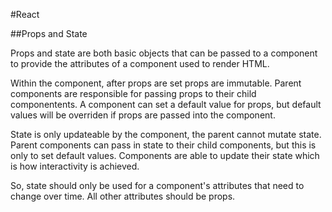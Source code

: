 #React

##Props and State

Props and state are both basic objects that can be passed to a component to provide the attributes of a component used to render HTML. 

Within the component, after props are set props are immutable. Parent components are responsible for passing props to their child componentents. A component can set a default value for props, but default values will be overriden if props are passed into the component.

State is only updateable by the component, the parent cannot mutate state. Parent components can pass in state to their child components, but this is only to set default values. Components are able to update their state which is how interactivity is achieved.

So, state should only be used for a component's attributes that need to change over time. All other attributes should be props.